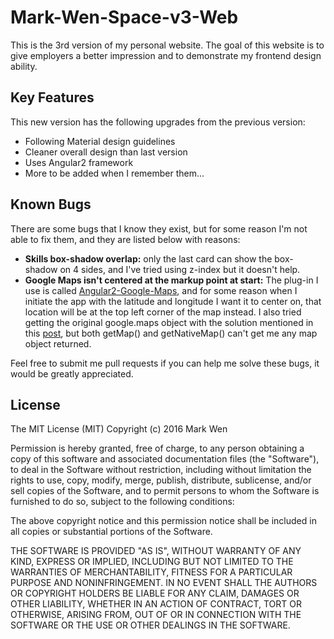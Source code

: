 # Mark-Wen-Space-v3-Web
This is the 3rd version of my personal website. The goal of this website is to give employers a better impression and to demonstrate my frontend design ability.

## Key Features
This new version has the following upgrades from the previous version:

- Following Material design guidelines
- Cleaner overall design than last version
- Uses Angular2 framework
- More to be added when I remember them...

## Known Bugs
There are some bugs that I know they exist, but for some reason I'm not able to fix them, and they are listed below with reasons:

- **Skills box-shadow overlap:** only the last card can show the box-shadow on 4 sides, and I've tried using z-index but it doesn't help.
- **Google Maps isn't centered at the markup point at start:** The plug-in I use is called [Angular2-Google-Maps](https://https://angular-maps.com/), and for some reason when I initiate the app with the latitude and longitude I want it to center on, that location will be at the top left corner of the map instead. I also tried getting the original google.maps object with the solution mentioned in this [post](https://github.com/SebastianM/angular2-google-maps/issues/139), but both getMap() and getNativeMap() can't get me any map object returned.

Feel free to submit me pull requests if you can help me solve these bugs, it would be greatly appreciated.

## License
The MIT License (MIT)
Copyright (c) 2016 Mark Wen

Permission is hereby granted, free of charge, to any person obtaining a copy of this software and associated documentation files (the "Software"), to deal in the Software without restriction, including without limitation the rights to use, copy, modify, merge, publish, distribute, sublicense, and/or sell copies of the Software, and to permit persons to whom the Software is furnished to do so, subject to the following conditions:

The above copyright notice and this permission notice shall be included in all copies or substantial portions of the Software.

THE SOFTWARE IS PROVIDED "AS IS", WITHOUT WARRANTY OF ANY KIND, EXPRESS OR IMPLIED, INCLUDING BUT NOT LIMITED TO THE WARRANTIES OF MERCHANTABILITY, FITNESS FOR A PARTICULAR PURPOSE AND NONINFRINGEMENT. IN NO EVENT SHALL THE AUTHORS OR COPYRIGHT HOLDERS BE LIABLE FOR ANY CLAIM, DAMAGES OR OTHER LIABILITY, WHETHER IN AN ACTION OF CONTRACT, TORT OR OTHERWISE, ARISING FROM, OUT OF OR IN CONNECTION WITH THE SOFTWARE OR THE USE OR OTHER DEALINGS IN THE SOFTWARE.
